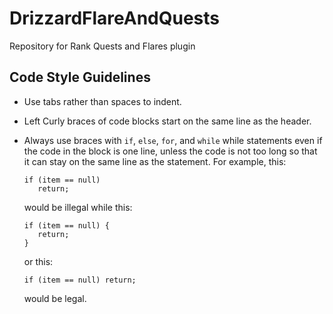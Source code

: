 # DrizzardFlareAndQuests

Repository for Rank Quests and Flares plugin

## Code Style Guidelines
* Use tabs rather than spaces to indent.
* Left Curly braces of code blocks start on the same line as the header.
* Always use braces with `if`, `else`, `for`, and `while` while statements even if the code in the block is one line, unless the code is not too long so that it can stay on the same line as the statement. For example, this:

  ```
  if (item == null)
     return;
  ```
  
  would be illegal while this:
  
  ```
  if (item == null) {
     return;
  }
  ```
  
  or this:
  
  ```
  if (item == null) return;
  ```
  
  would be legal.
